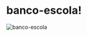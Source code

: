 # banco-escola!

![banco-escola](https://github.com/user-attachments/assets/d958947b-7e05-45cf-beee-fe57c903b7ac)
